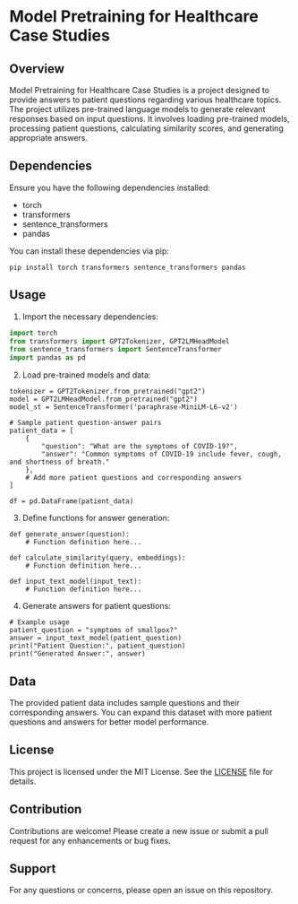 

# Model Pretraining for Healthcare Case Studies

## Overview
Model Pretraining for Healthcare Case Studies is a project designed to provide answers to patient questions regarding various healthcare topics. The project utilizes pre-trained language models to generate relevant responses based on input questions. It involves loading pre-trained models, processing patient questions, calculating similarity scores, and generating appropriate answers.

## Dependencies
Ensure you have the following dependencies installed:

- torch
- transformers
- sentence_transformers
- pandas

You can install these dependencies via pip:

```
pip install torch transformers sentence_transformers pandas
```

## Usage
1. Import the necessary dependencies:

```python
import torch
from transformers import GPT2Tokenizer, GPT2LMHeadModel
from sentence_transformers import SentenceTransformer
import pandas as pd
```

2. Load pre-trained models and data:

```
tokenizer = GPT2Tokenizer.from_pretrained("gpt2")
model = GPT2LMHeadModel.from_pretrained("gpt2")
model_st = SentenceTransformer('paraphrase-MiniLM-L6-v2')

# Sample patient question-answer pairs
patient_data = [
    {
        "question": "What are the symptoms of COVID-19?", 
        "answer": "Common symptoms of COVID-19 include fever, cough, and shortness of breath."
    },
    # Add more patient questions and corresponding answers
]

df = pd.DataFrame(patient_data)
```

3. Define functions for answer generation:

```
def generate_answer(question):
    # Function definition here...

def calculate_similarity(query, embeddings):
    # Function definition here...

def input_text_model(input_text):
    # Function definition here...
```

4. Generate answers for patient questions:

```
# Example usage
patient_question = "symptoms of smallpox?"
answer = input_text_model(patient_question)
print("Patient Question:", patient_question)
print("Generated Answer:", answer)
```

## Data
The provided patient data includes sample questions and their corresponding answers. You can expand this dataset with more patient questions and answers for better model performance.

## License
This project is licensed under the MIT License. See the [LICENSE](https://github.com/Rajendran2201/patient-chatting-bot-using-LLM/blob/main/LICENSE) file for details.

## Contribution
Contributions are welcome! Please create a new issue or submit a pull request for any enhancements or bug fixes.

## Support
For any questions or concerns, please open an issue on this repository.
